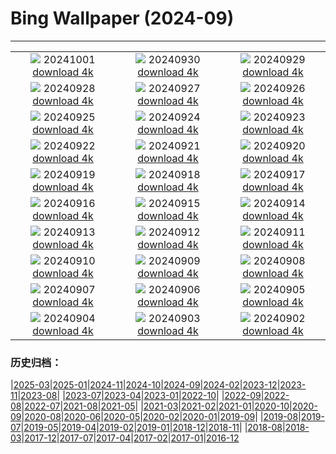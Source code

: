 # Bing Wallpaper (2024-09)
**************
| | | |
| :----: | :----: | :----: |
| ![](https://www.bing.com/th?id=OHR.WalrusNorway_ROW7949861182_1920x1080.jpg) 20241001 [download 4k](https://www.bing.com/th?id=OHR.WalrusNorway_ROW7949861182_UHD.jpg) | ![](https://www.bing.com/th?id=OHR.ConnecticutBridge_ROW8232454989_1920x1080.jpg) 20240930 [download 4k](https://www.bing.com/th?id=OHR.ConnecticutBridge_ROW8232454989_UHD.jpg) | ![](https://www.bing.com/th?id=OHR.FloridaSeashore_ROW7569075310_1920x1080.jpg) 20240929 [download 4k](https://www.bing.com/th?id=OHR.FloridaSeashore_ROW7569075310_UHD.jpg) |
| ![](https://www.bing.com/th?id=OHR.VeniceAerial_ROW7352144146_1920x1080.jpg) 20240928 [download 4k](https://www.bing.com/th?id=OHR.VeniceAerial_ROW7352144146_UHD.jpg) | ![](https://www.bing.com/th?id=OHR.LittleToucanet_ROW7160252018_1920x1080.jpg) 20240927 [download 4k](https://www.bing.com/th?id=OHR.LittleToucanet_ROW7160252018_UHD.jpg) | ![](https://www.bing.com/th?id=OHR.GiantSequoias_ROW6962026915_1920x1080.jpg) 20240926 [download 4k](https://www.bing.com/th?id=OHR.GiantSequoias_ROW6962026915_UHD.jpg) |
| ![](https://www.bing.com/th?id=OHR.SkaftafellWaterfall_ROW6753428234_1920x1080.jpg) 20240925 [download 4k](https://www.bing.com/th?id=OHR.SkaftafellWaterfall_ROW6753428234_UHD.jpg) | ![](https://www.bing.com/th?id=OHR.IcebergOtter_ROW6436603276_1920x1080.jpg) 20240924 [download 4k](https://www.bing.com/th?id=OHR.IcebergOtter_ROW6436603276_UHD.jpg) | ![](https://www.bing.com/th?id=OHR.AutumnCumbria_ROW4250501115_1920x1080.jpg) 20240923 [download 4k](https://www.bing.com/th?id=OHR.AutumnCumbria_ROW4250501115_UHD.jpg) |
| ![](https://www.bing.com/th?id=OHR.MunichBeerfest_ROW5521501764_1920x1080.jpg) 20240922 [download 4k](https://www.bing.com/th?id=OHR.MunichBeerfest_ROW5521501764_UHD.jpg) | ![](https://www.bing.com/th?id=OHR.OcracokeLight_ROW2373875700_1920x1080.jpg) 20240921 [download 4k](https://www.bing.com/th?id=OHR.OcracokeLight_ROW2373875700_UHD.jpg) | ![](https://www.bing.com/th?id=OHR.ElbowRiver_ROW2359666399_1920x1080.jpg) 20240920 [download 4k](https://www.bing.com/th?id=OHR.ElbowRiver_ROW2359666399_UHD.jpg) |
| ![](https://www.bing.com/th?id=OHR.GujoHachiman_ROW5500166549_1920x1080.jpg) 20240919 [download 4k](https://www.bing.com/th?id=OHR.GujoHachiman_ROW5500166549_UHD.jpg) | ![](https://www.bing.com/th?id=OHR.KeralaSummer_ROW5096349608_1920x1080.jpg) 20240918 [download 4k](https://www.bing.com/th?id=OHR.KeralaSummer_ROW5096349608_UHD.jpg) | ![](https://www.bing.com/th?id=OHR.SunriseWallabies_ROW4908014597_1920x1080.jpg) 20240917 [download 4k](https://www.bing.com/th?id=OHR.SunriseWallabies_ROW4908014597_UHD.jpg) |
| ![](https://www.bing.com/th?id=OHR.LagoComoItaly_ROW4645357239_1920x1080.jpg) 20240916 [download 4k](https://www.bing.com/th?id=OHR.LagoComoItaly_ROW4645357239_UHD.jpg) | ![](https://www.bing.com/th?id=OHR.RapaNuiSunrise_ROW4550232557_1920x1080.jpg) 20240915 [download 4k](https://www.bing.com/th?id=OHR.RapaNuiSunrise_ROW4550232557_UHD.jpg) | ![](https://www.bing.com/th?id=OHR.PointReyes_ROW4397514430_1920x1080.jpg) 20240914 [download 4k](https://www.bing.com/th?id=OHR.PointReyes_ROW4397514430_UHD.jpg) |
| ![](https://www.bing.com/th?id=OHR.DolphinReunion_ROW4153666724_1920x1080.jpg) 20240913 [download 4k](https://www.bing.com/th?id=OHR.DolphinReunion_ROW4153666724_UHD.jpg) | ![](https://www.bing.com/th?id=OHR.EltzCastle_ROW3763961320_1920x1080.jpg) 20240912 [download 4k](https://www.bing.com/th?id=OHR.EltzCastle_ROW3763961320_UHD.jpg) | ![](https://www.bing.com/th?id=OHR.BridgeLisbon_ROW2312230320_1920x1080.jpg) 20240911 [download 4k](https://www.bing.com/th?id=OHR.BridgeLisbon_ROW2312230320_UHD.jpg) |
| ![](https://www.bing.com/th?id=OHR.IguazuRainbow_ROW3139457985_1920x1080.jpg) 20240910 [download 4k](https://www.bing.com/th?id=OHR.IguazuRainbow_ROW3139457985_UHD.jpg) | ![](https://www.bing.com/th?id=OHR.Canigou_ROW3533660009_1920x1080.jpg) 20240909 [download 4k](https://www.bing.com/th?id=OHR.Canigou_ROW3533660009_UHD.jpg) | ![](https://www.bing.com/th?id=OHR.SantaCruzHummer_ROW3345595068_1920x1080.jpg) 20240908 [download 4k](https://www.bing.com/th?id=OHR.SantaCruzHummer_ROW3345595068_UHD.jpg) |
| ![](https://www.bing.com/th?id=OHR.GlenariffPark_ROW1563275135_1920x1080.jpg) 20240907 [download 4k](https://www.bing.com/th?id=OHR.GlenariffPark_ROW1563275135_UHD.jpg) | ![](https://www.bing.com/th?id=OHR.TIFF2024_ROW8059887300_1920x1080.jpg) 20240906 [download 4k](https://www.bing.com/th?id=OHR.TIFF2024_ROW8059887300_UHD.jpg) | ![](https://www.bing.com/th?id=OHR.DuskyOwls_ROW7167692240_1920x1080.jpg) 20240905 [download 4k](https://www.bing.com/th?id=OHR.DuskyOwls_ROW7167692240_UHD.jpg) |
| ![](https://www.bing.com/th?id=OHR.AlpineLakes_ROW0304346797_1920x1080.jpg) 20240904 [download 4k](https://www.bing.com/th?id=OHR.AlpineLakes_ROW0304346797_UHD.jpg) | ![](https://www.bing.com/th?id=OHR.BuracodasAraras_ROW6781407231_1920x1080.jpg) 20240903 [download 4k](https://www.bing.com/th?id=OHR.BuracodasAraras_ROW6781407231_UHD.jpg) | ![](https://www.bing.com/th?id=OHR.ThamesLondon_ROW6580939487_1920x1080.jpg) 20240902 [download 4k](https://www.bing.com/th?id=OHR.ThamesLondon_ROW6580939487_UHD.jpg) |

### 历史归档：

|[2025-03](bing/2025-03/2025-03.md)|[2025-01](bing/2025-01/2025-01.md)|[2024-11](bing/2024-11/2024-11.md)|[2024-10](bing/2024-10/2024-10.md)|[2024-09](bing/2024-09/2024-09.md)|[2024-02](bing/2024-02/2024-02.md)|[2023-12](bing/2023-12/2023-12.md)|[2023-11](bing/2023-11/2023-11.md)|[2023-08](bing/2023-08/2023-08.md)|
|[2023-07](bing/2023-07/2023-07.md)|[2023-04](bing/2023-04/2023-04.md)|[2023-01](bing/2023-01/2023-01.md)|[2022-10](bing/2022-10/2022-10.md)|
|[2022-09](bing/2022-09/2022-09.md)|[2022-08](bing/2022-08/2022-08.md)|[2022-07](bing/2022-07/2022-07.md)|[2021-08](bing/2021-08/2021-08.md)|[2021-05](bing/2021-05/2021-05.md)|
|[2021-03](bing/2021-03/2021-03.md)|[2021-02](bing/2021-02/2021-02.md)|[2021-01](bing/2021-01/2021-01.md)|[2020-10](bing/2020-10/2020-10.md)|[2020-09](bing/2020-09/2020-09.md)|[2020-08](bing/2020-08/2020-08.md)|[2020-06](bing/2020-06/2020-06.md)|[2020-05](bing/2020-05/2020-05.md)|[2020-02](bing/2020-02/2020-02.md)|[2020-01](bing/2020-01/2020-01.md)|[2019-09](bing/2019-09/2019-09.md)|
|[2019-08](bing/2019-08/2019-08.md)|[2019-07](bing/2019-07/2019-07.md)|[2019-05](bing/2019-05/2019-05.md)|[2019-04](bing/2019-04/2019-04.md)|[2019-02](bing/2019-02/2019-02.md)|[2019-01](bing/2019-01/2019-01.md)|[2018-12](bing/2018-12/2018-12.md)|[2018-11](bing/2018-11/2018-11.md)|
|[2018-08](bing/2018-08/2018-08.md)|[2018-03](bing/2018-03/2018-03.md)|[2017-12](bing/2017-12/2017-12.md)|[2017-07](bing/2017-07/2017-07.md)|[2017-04](bing/2017-04/2017-04.md)|[2017-02](bing/2017-02/2017-02.md)|[2017-01](bing/2017-01/2017-01.md)|[2016-12](bing/2016-12/2016-12.md)